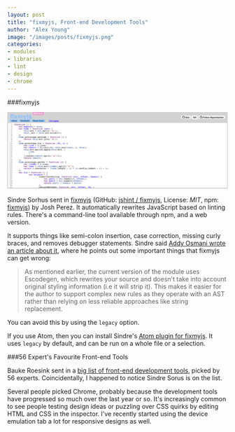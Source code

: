 ```yaml
---
layout: post
title: "fixmyjs, Front-end Development Tools"
author: "Alex Young"
image: "/images/posts/fixmyjs.png"
categories:
- modules
- libraries
- lint
- design
- chrome
---
```


###fixmyjs

![fixmyjs](/images/posts/fixmyjs.png)

Sindre Sorhus sent in [fixmyjs](http://goatslacker.github.io/fixmyjs.com/) (GitHub: [jshint / fixmyjs](https://github.com/jshint/fixmyjs), License: _MIT_, npm: [fixmyjs](https://www.npmjs.org/package/fixmyjs)) by Josh Perez.  It automatically rewrites JavaScript based on linting rules.  There's a command-line tool available through npm, and a web version.

It supports things like semi-colon insertion, case correction, missing curly braces, and removes debugger statements.  Sindre said [Addy Osmani wrote an article about it](http://addyosmani.com/blog/fixmyjs/), where he points out some important things that fixmyjs can get wrong:

> As mentioned earlier, the current version of the module uses Escodegen, which rewrites your source and doesn't take into account original styling information (i.e it will strip it). This makes it easier for the author to support complex new rules as they operate with an AST rather than relying on less reliable approaches like string replacement.

You can avoid this by using the `legacy` option.

If you use Atom, then you can install Sindre's [Atom plugin for fixmyjs](https://github.com/sindresorhus/atom-fixmyjs).  It uses `legacy` by default, and can be run on a whole file or a selection.

###56 Expert's Favourite Front-end Tools


Bauke Roesink sent in a [big list of front-end development tools](https://psdtowordpress.com/frontend-development-tools.html), picked by 56 experts.  Coincidentally, I happened to notice Sindre Sorus is on the list.

Several people picked Chrome, probably because the development tools have progressed so much over the last year or so.  It's increasingly common to see people testing design ideas or puzzling over CSS quirks by editing HTML and CSS in the inspector.  I've recently started using the device emulation tab a lot for responsive designs as well.
